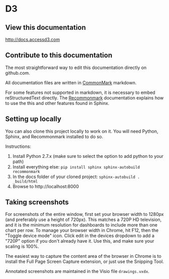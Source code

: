 # D3

View this documentation
--------------------------
http://docs.accessd3.com

Contribute to this documentation
-------------------------------------
The most straightforward way to edit this documentation directly on github.com.

All documentation files are written in [CommonMark](http://commonmark.org/help/) markdown.

For some features not supported in markdown, it is necessary to embed reStructuredText directly. The [Recommonmark](http://recommonmark.readthedocs.io/en/latest/index.html) documentation explains how to use the this and other features found in Sphinx.

Setting up locally
---------------------
You can also clone this project locally to work on it. You will need Python, Sphinx, and Recommonmark installed to do so.

Instructions:

1. Install Python 2.7.x (make sure to select the option to add python to your path)
2. Install everything else: `pip install sphinx sphinx-autobuild recommonmark`
3. In the docs folder of your cloned project: `sphinx-autobuild . _build/html`
4. Browse to http://localhost:8000

Taking screenshots
-----------------------
For screenshots of the entire window, first set your browser width to 1280px (and preferably use a height of 720px). This matches a 720P HD television, and it is the minimum resolution for dashboards to include more than one chart per row. To manage your browser width in Chrome, hit F12, then the "Toggle device mode" icon. Click edit in the devices dropdown to add a "720P" option if you don't already have it. Use this, and make sure your scaling is 100%.

The easiest way to capture the content area of the browser in Chrome is to install the Full Page Screen Capture extension, or just use the Snipping Tool.

Annotated screenshots are maintained in the Visio file `drawings.vxdx`.